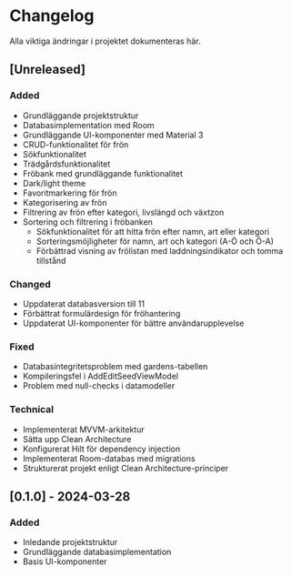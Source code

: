 # Changelog

Alla viktiga ändringar i projektet dokumenteras här.

## [Unreleased]

### Added
- Grundläggande projektstruktur
- Databasimplementation med Room
- Grundläggande UI-komponenter med Material 3
- CRUD-funktionalitet för frön
- Sökfunktionalitet
- Trädgårdsfunktionalitet
- Fröbank med grundläggande funktionalitet
- Dark/light theme
- Favoritmarkering för frön
- Kategorisering av frön
- Filtrering av frön efter kategori, livslängd och växtzon
- Sortering och filtrering i fröbanken
  - Sökfunktionalitet för att hitta frön efter namn, art eller kategori
  - Sorteringsmöjligheter för namn, art och kategori (A-Ö och Ö-A)
  - Förbättrad visning av frölistan med laddningsindikator och tomma tillstånd

### Changed
- Uppdaterat databasversion till 11
- Förbättrat formulärdesign för fröhantering
- Uppdaterat UI-komponenter för bättre användarupplevelse

### Fixed
- Databasintegritetsproblem med gardens-tabellen
- Kompileringsfel i AddEditSeedViewModel
- Problem med null-checks i datamodeller

### Technical
- Implementerat MVVM-arkitektur
- Sätta upp Clean Architecture
- Konfigurerat Hilt för dependency injection
- Implementerat Room-databas med migrations
- Strukturerat projekt enligt Clean Architecture-principer

## [0.1.0] - 2024-03-28
### Added
- Inledande projektstruktur
- Grundläggande databasimplementation
- Basis UI-komponenter 